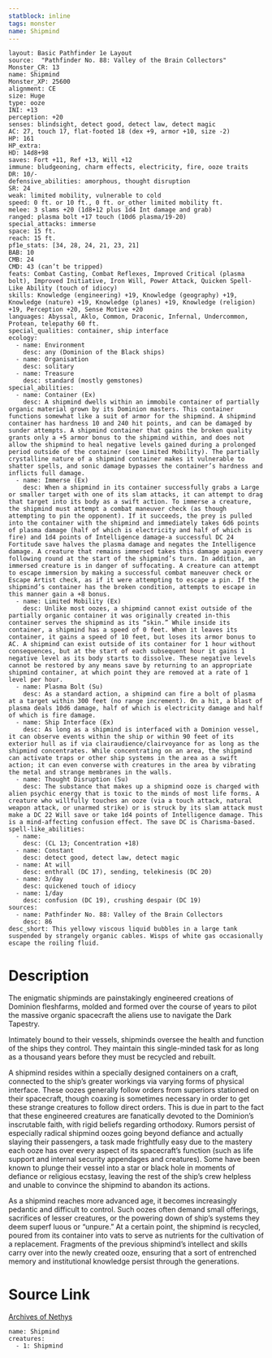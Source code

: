 ```yaml
---
statblock: inline
tags: monster
name: Shipmind
---
```

```statblock
layout: Basic Pathfinder 1e Layout
source:  "Pathfinder No. 88: Valley of the Brain Collectors"
Monster_CR: 13
name: Shipmind
Monster_XP: 25600
alignment: CE
size: Huge
type: ooze
INI: +13
perception: +20
senses: blindsight, detect good, detect law, detect magic
AC: 27, touch 17, flat-footed 18 (dex +9, armor +10, size -2)
HP: 161
HP_extra: 
HD: 14d8+98
saves: Fort +11, Ref +13, Will +12
immune: bludgeoning, charm effects, electricity, fire, ooze traits
DR: 10/-
defensive_abilities: amorphous, thought disruption
SR: 24
weak: limited mobility, vulnerable to cold
speed: 0 ft. or 10 ft., 0 ft. or_other limited mobility ft.
melee: 3 slams +20 (1d8+12 plus 1d4 Int damage and grab)
ranged: plasma bolt +17 touch (10d6 plasma/19-20)
special_attacks: immerse
space: 15 ft.
reach: 15 ft.
pf1e_stats: [34, 28, 24, 21, 23, 21]
BAB: 10
CMB: 24
CMD: 43 (can’t be tripped)
feats: Combat Casting, Combat Reflexes, Improved Critical (plasma bolt), Improved Initiative, Iron Will, Power Attack, Quicken Spell-Like Ability (touch of idiocy)
skills: Knowledge (engineering) +19, Knowledge (geography) +19, Knowledge (nature) +19, Knowledge (planes) +19, Knowledge (religion) +19, Perception +20, Sense Motive +20
languages: Abyssal, Aklo, Common, Draconic, Infernal, Undercommon, Protean, telepathy 60 ft.
special_qualities: container, ship interface
ecology:
  - name: Environment
    desc: any (Dominion of the Black ships)
  - name: Organisation
    desc: solitary
  - name: Treasure
    desc: standard (mostly gemstones)
special_abilities:
  - name: Container (Ex)
    desc: A shipmind dwells within an immobile container of partially organic material grown by its Dominion masters. This container functions somewhat like a suit of armor for the shipmind. A shipmind container has hardness 10 and 240 hit points, and can be damaged by sunder attempts. A shipmind container that gains the broken quality grants only a +5 armor bonus to the shipmind within, and does not allow the shipmind to heal negative levels gained during a prolonged period outside of the container (see Limited Mobility). The partially crystalline nature of a shipmind container makes it vulnerable to shatter spells, and sonic damage bypasses the container’s hardness and inflicts full damage.
  - name: Immerse (Ex)
    desc: When a shipmind in its container successfully grabs a Large or smaller target with one of its slam attacks, it can attempt to drag that target into its body as a swift action. To immerse a creature, the shipmind must attempt a combat maneuver check (as though attempting to pin the opponent). If it succeeds, the prey is pulled into the container with the shipmind and immediately takes 6d6 points of plasma damage (half of which is electricity and half of which is fire) and 1d4 points of Intelligence damage-a successful DC 24 Fortitude save halves the plasma damage and negates the Intelligence damage. A creature that remains immersed takes this damage again every following round at the start of the shipmind’s turn. In addition, an immersed creature is in danger of suffocating. A creature can attempt to escape immersion by making a successful combat maneuver check or Escape Artist check, as if it were attempting to escape a pin. If the shipmind’s container has the broken condition, attempts to escape in this manner gain a +8 bonus.
  - name: Limited Mobility (Ex)
    desc: Unlike most oozes, a shipmind cannot exist outside of the partially organic container it was originally created in-this container serves the shipmind as its “skin.” While inside its container, a shipmind has a speed of 0 feet. When it leaves its container, it gains a speed of 10 feet, but loses its armor bonus to AC. A shipmind can exist outside of its container for 1 hour without consequences, but at the start of each subsequent hour it gains 1 negative level as its body starts to dissolve. These negative levels cannot be restored by any means save by returning to an appropriate shipmind container, at which point they are removed at a rate of 1 level per hour.
  - name: Plasma Bolt (Su)
    desc: As a standard action, a shipmind can fire a bolt of plasma at a target within 300 feet (no range increment). On a hit, a blast of plasma deals 10d6 damage, half of which is electricity damage and half of which is fire damage.
  - name: Ship Interface (Ex)
    desc: As long as a shipmind is interfaced with a Dominion vessel, it can observe events within the ship or within 90 feet of its exterior hull as if via clairaudience/clairvoyance for as long as the shipmind concentrates. While concentrating on an area, the shipmind can activate traps or other ship systems in the area as a swift action; it can even converse with creatures in the area by vibrating the metal and strange membranes in the walls.
  - name: Thought Disruption (Su)
    desc: The substance that makes up a shipmind ooze is charged with alien psychic energy that is toxic to the minds of most life forms. A creature who willfully touches an ooze (via a touch attack, natural weapon attack, or unarmed strike) or is struck by its slam attack must make a DC 22 Will save or take 1d4 points of Intelligence damage. This is a mind-affecting confusion effect. The save DC is Charisma-based.
spell-like_abilities:
  - name:
    desc: (CL 13; Concentration +18)
  - name: Constant
    desc: detect good, detect law, detect magic
  - name: At will
    desc: enthrall (DC 17), sending, telekinesis (DC 20)
  - name: 3/day
    desc: quickened touch of idiocy
  - name: 1/day
    desc: confusion (DC 19), crushing despair (DC 19)
sources:
  - name: Pathfinder No. 88: Valley of the Brain Collectors
    desc: 86
desc_short: This yellowy viscous liquid bubbles in a large tank suspended by strangely organic cables. Wisps of white gas occasionally escape the roiling fluid.
```
# Description
The enigmatic shipminds are painstakingly engineered creations of Dominion fleshfarms, molded and formed over the course of years to pilot the massive organic spacecraft the aliens use to navigate the Dark Tapestry.

Intimately bound to their vessels, shipminds oversee the health and function of the ships they control. They maintain this single-minded task for as long as a thousand years before they must be recycled and rebuilt.

A shipmind resides within a specially designed containers on a craft, connected to the ship’s greater workings via varying forms of physical interface. These oozes generally follow orders from superiors stationed on their spacecraft, though coaxing is sometimes necessary in order to get these strange creatures to follow direct orders. This is due in part to the fact that these engineered creatures are fanatically devoted to the Dominion’s inscrutable faith, with rigid beliefs regarding orthodoxy. Rumors persist of especially radical shipmind oozes going beyond defiance and actually slaying their passengers, a task made frightfully easy due to the mastery each ooze has over every aspect of its spacecraft’s function (such as life support and internal security appendages and creatures). Some have been known to plunge their vessel into a star or black hole in moments of defiance or religious ecstasy, leaving the rest of the ship’s crew helpless and unable to convince the shipmind to abandon its actions.

As a shipmind reaches more advanced age, it becomes increasingly pedantic and difficult to control. Such oozes often demand small offerings, sacrifices of lesser creatures, or the powering down of ship’s systems they deem superf luous or “unpure.” At a certain point, the shipmind is recycled, poured from its container into vats to serve as nutrients for the cultivation of a replacement. Fragments of the previous shipmind’s intellect and skills carry over into the newly created ooze, ensuring that a sort of entrenched memory and institutional knowledge persist through the generations.
# Source Link
[Archives of Nethys](https://aonprd.com/MonsterDisplay.aspx?ItemName=Shipmind)
```encounter-table
name: Shipmind
creatures:
  - 1: Shipmind
```
